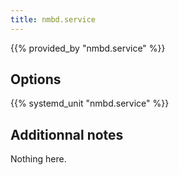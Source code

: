 ```yaml
---
title: nmbd.service
---
```


{{% provided_by "nmbd.service" %}}

## Options

{{% systemd_unit "nmbd.service" %}}

## Additionnal notes

Nothing here.